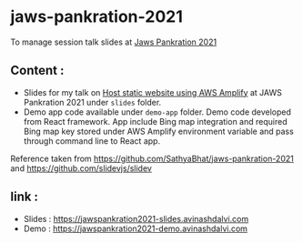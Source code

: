 # jaws-pankration-2021
To manage session talk slides at [Jaws Pankration 2021](https://jawspankration2021.jaws-ug.jp/en)

## Content : 
- Slides for my talk on [Host static website using AWS Amplify](https://jawspankration2021.jaws-ug.jp/en/sessions/72/) at JAWS Pankration 2021 under `slides` folder.
- Demo app code available under `demo-app` folder. Demo code developed from React framework. App include Bing map integration and required Bing map key stored under AWS Amplify environment variable and pass through command line to React app. 

Reference taken from https://github.com/SathyaBhat/jaws-pankration-2021 and https://github.com/slidevjs/slidev

## link : 
- Slides : https://jawspankration2021-slides.avinashdalvi.com
- Demo : https://jawspankration2021-demo.avinashdalvi.com


